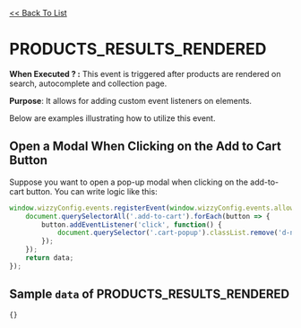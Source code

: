 [<<  Back To List](/)


# PRODUCTS_RESULTS_RENDERED

**When Executed ? :** This event is triggered after products are rendered on search, autocomplete and collection page.

 **Purpose**: It allows for adding custom event listeners on elements.

Below are examples illustrating how to utilize this event.

## Open a Modal When Clicking on the Add to Cart Button

Suppose you want to open a pop-up modal when clicking on the add-to-cart button. You can write logic like this:


```javascript
window.wizzyConfig.events.registerEvent(window.wizzyConfig.events.allowedEvents.PRODUCTS_RESULTS_RENDERED, function (data) {
    document.querySelectorAll('.add-to-cart').forEach(button => {
        button.addEventListener('click', function() {
            document.querySelector('.cart-popup').classList.remove('d-none');
        });
    });
    return data;
});
```

##  Sample `data` of PRODUCTS_RESULTS_RENDERED

```javascript
{}
```
